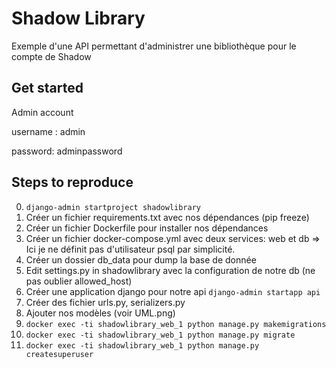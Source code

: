 # Shadow Library

Exemple d'une API permettant d'administrer une bibliothèque pour le compte de Shadow

## Get started

Admin account

username : admin

password: adminpassword

## Steps to reproduce

0. ```django-admin startproject shadowlibrary```
1. Créer un fichier requirements.txt avec nos dépendances (pip freeze)
2. Créer un fichier Dockerfile pour installer nos dépendances
3. Créer un fichier docker-compose.yml avec deux services: web et db
=> Ici je ne définit pas d'utilisateur psql par simplicité.
4. Créer un dossier db_data pour dump la base de donnée
5. Edit settings.py in shadowlibrary avec la configuration de notre db (ne pas oublier allowed_host)
6. Créer une application django pour notre api
 ```django-admin startapp api```
7. Créer des fichier urls.py, serializers.py
8. Ajouter nos modèles (voir UML.png)
9. ```docker exec -ti shadowlibrary_web_1 python manage.py makemigrations```
10. ```docker exec -ti shadowlibrary_web_1 python manage.py migrate```
11. ```docker exec -ti shadowlibrary_web_1 python manage.py createsuperuser```
